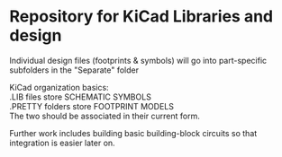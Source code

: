 # Repository for KiCad Libraries and design

Individual design files (footprints & symbols) will go into part-specific subfolders in the "Separate" folder

KiCad organization basics:  
.LIB files store SCHEMATIC SYMBOLS  
.PRETTY folders store FOOTPRINT MODELS  
The two should be associated in their current form. 

Further work includes building basic building-block circuits so that integration is easier later on.
